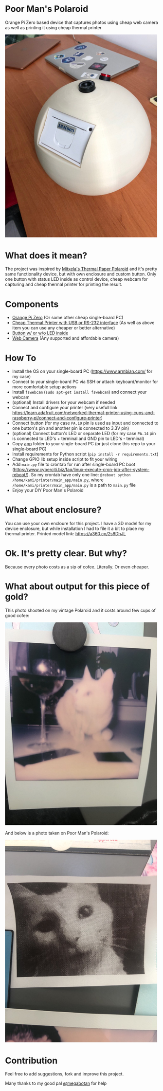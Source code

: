 # Poor Man's Polaroid
Orange Pi Zero based device that captures photos using cheap web camera as well as printing it using cheap thermal printer 

<img src="photos/enclosured-1.jpeg" width="500">

# What does it mean?
The project was inspired by [Mitxela's Thermal Paper Polaroid](https://mitxela.com/projects/thermal_paper_polaroid) and it's pretty same functionality device, but with own enclosure and custom button. Only one button with status LED inside as control device, cheap webcam for capturing and cheap thermal printer for printing the result.

# Components
- [Orange Pi Zero](https://ru.aliexpress.com/item/4000049806939.html) (Or some other cheap single-board PC)
- [Cheap Thermal Printer with USB or RS-232 interface](https://ru.aliexpress.com/item/4000022056557.html) (As well as above item you can use any cheaper or better alternative)
- [Button w/ or w/o LED inside](https://ru.aliexpress.com/item/32850614630.html)
- [Web Camera](http://defender-global.com/catalog/webcams/c-110-0-3mp-backlight-photo-button) (Any supported and affordable camera)

# How To
- Install the OS on your single-board PC (https://www.armbian.com/ for my case)
- Connect to your single-board PC via SSH or attach keyboard/monitor for more comfortable setup actions
- Install `fswebcam` (`sudo apt-get install fswebcam`) and connect your webcam
- (optional) Install drivers for your webcam if needed
- Connect and configure your printer (very usefull link https://learn.adafruit.com/networked-thermal-printer-using-cups-and-raspberry-pi/connect-and-configure-printer)
- Connect button (for my case `PA.10` pin is used as input and connected to one button's pin and another pin is connected to 3.3V pin)
- (optional) Connect button's LED or separate LED (for my case `PA.14` pin is connected to LED's + terminal and GND pin to LED's - terminal)
- Copy [app](app/) folder to your single-board PC (or just clone this repo to your single-board PC)
- Install requirements for Python script (`pip install -r requirements.txt`)
- Change GPIO lib setup inside script to fit your wiring
- Add `main.py` file to crontab for run after single-board PC boot (https://www.cyberciti.biz/faq/linux-execute-cron-job-after-system-reboot/). So my crontab have only one line: `@reboot python /home/kami/printer/main_app/main.py`, where `/home/kami/printer/main_app/main.py` is a path to `main.py` file
- Enjoy your DIY Poor Man's Polaroid

# What about enclosure?
You can use your own encloure for this project. I have a 3D model for my device enclosure, but while installation I had to file it a bit to place my thermal printer. Printed model link: https://a360.co/2s8DhJL

# Ok. It's pretty clear. But why?
Because every photo costs as a sip of cofee. Literally. Or even cheaper.

# What about output for this piece of gold?
This photo shooted on my vintage Polaroid and it costs around few cups of good cofee:

<img src="photos/polaroid-phono.jpeg" width="500">

And below is a photo taken on Poor Man's Polaroid:

<img src="photos/poor-mans-polaroid-photo.jpeg" width="500">

# Contribution
Feel free to add suggestions, fork and improve this project.

Many thanks to my good pal [@megabotan](https://github.com/megabotan) for help
